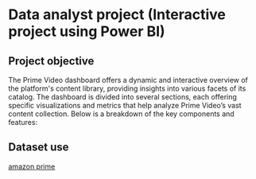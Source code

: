 # Data analyst project (Interactive project using Power BI)
## Project objective
The Prime Video dashboard offers a dynamic and interactive overview of the platform's content library, providing insights into various facets of its catalog. The dashboard is divided into several sections, each offering specific visualizations and metrics that help analyze Prime Video’s vast content collection. Below is a breakdown of the key components and features:

## Dataset use 
<a href="https://github.com/Salam123-c/amzon.prime/blob/main/amazon.info.pbix">amazon prime</a>
